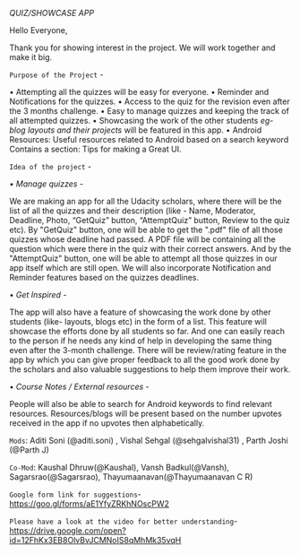 *QUIZ/SHOWCASE APP*

Hello Everyone,

Thank you for showing interest in the project. We will work together and make it big.

`Purpose of the Project` -

• Attempting all the quizzes will be easy for everyone.
• Reminder and Notifications for the quizzes.
• Access to the quiz for the revision even after the 3 months challenge. 
• Easy to manage quizzes and keeping the track of all attempted quizzes.
• Showcasing the work of the other students *eg- blog layouts and their projects* will be featured in this app.
• Android Resources: Useful resources related to Android based on a search keyword
Contains a section: Tips for making a Great UI.

`Idea of the project` -

• *Manage quizzes* -

We are making an app for all the Udacity scholars, where there will be the list of all the quizzes and their description (like - Name, Moderator, Deadline, Photo, “GetQuiz” button, “AttemptQuiz” button, Review to the quiz etc). By "GetQuiz" button, one will be able to get the ".pdf" file of all those quizzes whose deadline had passed. A PDF file will be containing all the question which were there in the quiz with their correct answers. And by the "AttemptQuiz" button, one will be able to attempt all those quizzes in our app itself which are still open. We will also incorporate Notification and Reminder features based on the quizzes deadlines.

• *Get Inspired* -

The app will also have a feature of showcasing the work done by other students (like- layouts, blogs etc) in the form of a list. This feature will showcase the efforts done by all students so far. And one can easily reach to the person if he needs any kind of help in developing the same thing even after the 3-month challenge. There will be review/rating feature in the app by which you can give proper feedback to all the good work done by the scholars and also valuable suggestions to help them improve their work.

• *Course Notes / External resources* -

People will also be able to search for Android keywords to find relevant resources. Resources/blogs will be present based on the number upvotes received in the app if no upvotes then alphabetically.

`Mods`: Aditi Soni (@aditi.soni) , Vishal Sehgal (@sehgalvishal31) , Parth Joshi (@Parth J)

`Co-Mod`: Kaushal Dhruw(@Kaushal), Vansh Badkul(@Vansh), Sagarsrao(@Sagarsrao), Thayumaanavan(@Thayumaanavan C R)

`Google form link for suggestions`- https://goo.gl/forms/aE1YfyZRKhNOscPW2

`Please have a look at the video for better understanding`- https://drive.google.com/open?id=12FhKx3EB8OlvBvJCMNoIS8qMhMk35vqH

